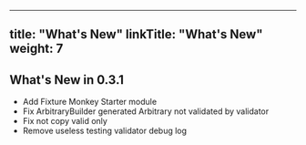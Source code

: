 
---
title: "What's New"
linkTitle: "What's New"
weight: 7
---
## What's New in 0.3.1
* Add Fixture Monkey Starter module
* Fix ArbitraryBuilder generated Arbitrary not validated by validator
* Fix not copy valid only
* Remove useless testing validator debug log 

